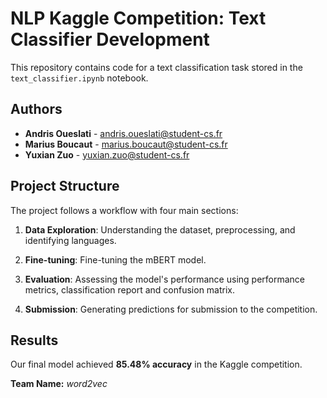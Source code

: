 # NLP Kaggle Competition: Text Classifier Development

This repository contains code for a text classification task stored in the `text_classifier.ipynb` notebook. 

## Authors

- **Andris Oueslati** - [andris.oueslati@student-cs.fr](mailto:andris.oueslati@student-cs.fr)  
- **Marius Boucaut** - [marius.boucaut@student-cs.fr](mailto:marius.boucaut@student-cs.fr)  
- **Yuxian Zuo** - [yuxian.zuo@student-cs.fr](mailto:yuxian.zuo@student-cs.fr)  

## Project Structure

The project follows a workflow with four main sections:  

1. **Data Exploration**: Understanding the dataset, preprocessing, and identifying languages.  

2. **Fine-tuning**: Fine-tuning the mBERT model. 

3. **Evaluation**: Assessing the model's performance using performance metrics, classification report and confusion matrix.  

4. **Submission**: Generating predictions for submission to the competition.  

## Results  

Our final model achieved **85.48% accuracy** in the Kaggle competition.  

**Team Name:** *word2vec*  
